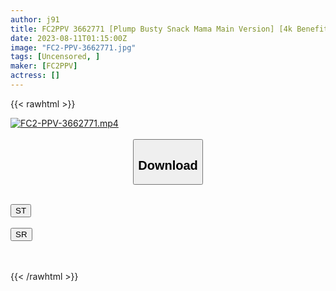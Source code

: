 ```yaml
---
author: j91
title: FC2PPV 3662771 [Plump Busty Snack Mama Main Version] [4k Benefits Included] *Limited Quantity 1500pt [Gonzo / Orgy] A Request For Support Came From A Married Woman Beautiful Mature Woman And A Plump Busty Snack Mom, So We Rescued Them Together.
date: 2023-08-11T01:15:00Z
image: "FC2-PPV-3662771.jpg"
tags: [Uncensored, ]
maker: [FC2PPV]
actress: []
---
```



{{< rawhtml >}}

<div class="video" data-videoid="1BPRDgJrvqspGL">
    <a href="javascript:;">
        <img src="https://my.j91.asia/posts/FC2-PPV-3662771/FC2-PPV-3662771.jpg" width="WIDTH" height="HEIGHT" alt="FC2-PPV-3662771.mp4" loading="lazy">
    </a>
</div>

<script type="text/javascript" src="https://j91.asia/asset/on-demand-st.js"></script>

<br>
  <link rel="stylesheet" href="https://j91.asia/asset/bs5.css">
  
  <center>
  <button class="btn btn-primary" type="button" data-bs-toggle="collapse" data-bs-target=".multi-collapse" aria-expanded="false" aria-controls="multiCollapseExample1 multiCollapseExample2"><h2>Download</h2></button></center>
</p>
<div class="row">
  <div class="col">
    <div class="collapse multi-collapse" id="multiCollapseExample1">
      <div class="card card-body">
	      	      <br>
<div class="buttons">  
<a href="https://streamtape.to/v/1BPRDgJrvqspGL"><button class="btn-hover color-3"><i class="fa fa-download"></i> ST</button></a></div>
    </div>
  </div>
</div>
  <div class="col">
    <div class="collapse multi-collapse" id="multiCollapseExample2">
      <div class="card card-body">
	      <br>
<div class="buttons">
    <a href="https://streamruby.com/0y1ljqtyvgql"><button class="btn-hover color-9"><i class="fa fa-download"></i> SR</button></a></div>
<br><br>
      </div>
    </div>
  </div>
</div>

{{< /rawhtml >}}